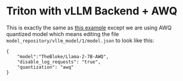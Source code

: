 
# Triton with vLLM Backend + AWQ

This is exactly the same as [this example](../triton-vllm/) except we are using AWQ quantized model which means editing the file `model_repository/vllm_model/1/model.json` to look like this:

```
{
    "model":"TheBloke/Llama-2-7B-AWQ",
    "disable_log_requests": "true",
    "quantization": "awq"
}
```

